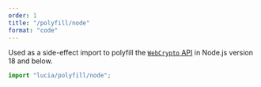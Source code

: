 ```yaml
---
order: 1
title: "/polyfill/node"
format: "code"
---
```


Used as a side-effect import to polyfill the [`WebCrypto` API](https://developer.mozilla.org/en-US/docs/Web/API/Web_Crypto_API) in Node.js version 18 and below.

```ts
import "lucia/polyfill/node";
```
